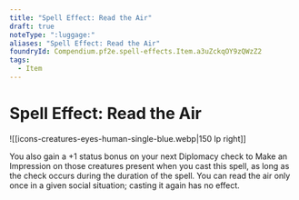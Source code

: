 ```yaml
---
title: "Spell Effect: Read the Air"
draft: true
noteType: ":luggage:"
aliases: "Spell Effect: Read the Air"
foundryId: Compendium.pf2e.spell-effects.Item.a3uZckqOY9zQWzZ2
tags:
  - Item
---
```


# Spell Effect: Read the Air
![[icons-creatures-eyes-human-single-blue.webp|150 lp right]]

You also gain a +1 status bonus on your next Diplomacy check to Make an Impression on those creatures present when you cast this spell, as long as the check occurs during the duration of the spell. You can read the air only once in a given social situation; casting it again has no effect.
